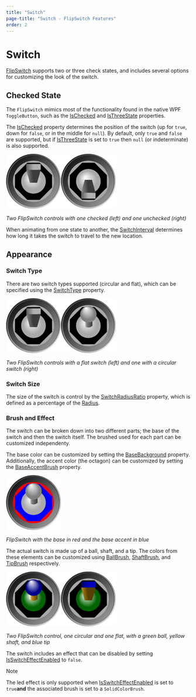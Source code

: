 ```yaml
---
title: "Switch"
page-title: "Switch - FlipSwitch Features"
order: 2
---
```

# Switch

[FlipSwitch](xref:@ActiproUIRoot.Controls.Gauge.FlipSwitch) supports two or three check states, and includes several options for customizing the look of the switch.

## Checked State

The `FlipSwitch` mimics most of the functionality found in the native WPF `ToggleButton`, such as the [IsChecked](xref:@ActiproUIRoot.Controls.Gauge.FlipSwitch.IsChecked) and [IsThreeState](xref:@ActiproUIRoot.Controls.Gauge.FlipSwitch.IsThreeState) properties.

The [IsChecked](xref:@ActiproUIRoot.Controls.Gauge.FlipSwitch.IsChecked) property determines the position of the switch (up for `true`, down for `false`, or in the middle for `null`). By default, only `true` and `false` are supported, but if [IsThreeState](xref:@ActiproUIRoot.Controls.Gauge.FlipSwitch.IsThreeState) is set to `true` then `null` (or indeterminate) is also supported.

![Screenshot](../images/flip-switch-flat-on.png)![Screenshot](../images/flip-switch-flat-off.png)

*Two FlipSwitch controls with one checked (left) and one unchecked (right)*

When animating from one state to another, the [SwitchInterval](xref:@ActiproUIRoot.Controls.Gauge.FlipSwitch.SwitchInterval) determines how long it takes the switch to travel to the new location.

## Appearance

### Switch Type

There are two switch types supported (circular and flat), which can be specified using the [SwitchType](xref:@ActiproUIRoot.Controls.Gauge.FlipSwitch.SwitchType) property.

![Screenshot](../images/flip-switch-flat-on.png)![Screenshot](../images/flip-switch-circular-on.png)

*Two FlipSwitch controls with a flat switch (left) and one with a circular switch (right)*

### Switch Size

The size of the switch is control by the [SwitchRadiusRatio](xref:@ActiproUIRoot.Controls.Gauge.FlipSwitch.SwitchRadiusRatio) property, which is defined as a percentage of the [Radius](xref:@ActiproUIRoot.Controls.Gauge.Primitives.CircularGaugeBase.Radius).

### Brush and Effect

The switch can be broken down into two different parts; the base of the switch and then the switch itself. The brushed used for each part can be customized independenty.

The base color can be customized by setting the [BaseBackground](xref:@ActiproUIRoot.Controls.Gauge.FlipSwitch.BaseBackground) property. Additionally, the accent color (the octagon) can be customized by setting the [BaseAccentBrush](xref:@ActiproUIRoot.Controls.Gauge.FlipSwitch.BaseAccentBrush) property.

![Screenshot](../images/flip-switch-circular-on-base.png)

*FlipSwitch with the base in red and the base accent in blue*

The actual switch is made up of a ball, shaft, and a tip. The colors from these elements can be customized using [BallBrush](xref:@ActiproUIRoot.Controls.Gauge.FlipSwitch.BallBrush), [ShaftBrush](xref:@ActiproUIRoot.Controls.Gauge.FlipSwitch.ShaftBrush), and [TipBrush](xref:@ActiproUIRoot.Controls.Gauge.FlipSwitch.TipBrush) respectively.

![Screenshot](../images/flip-switch-circular-on-switch.png)![Screenshot](../images/flip-switch-flat-on-switch.png)

*Two FlipSwitch control, one circular and one flat, with a green ball, yellow shaft, and blue tip*

The switch includes an effect that can be disabled by setting [IsSwitchEffectEnabled](xref:@ActiproUIRoot.Controls.Gauge.FlipSwitch.IsSwitchEffectEnabled) to `false`.

> [!NOTE]
> The led effect is only supported when [IsSwitchEffectEnabled](xref:@ActiproUIRoot.Controls.Gauge.FlipSwitch.IsSwitchEffectEnabled) is set to `true`**and** the associated brush is set to a `SolidColorBrush`.
